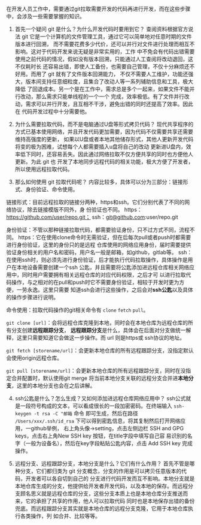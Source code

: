 在开发人员工作中，需要通过git拉取需要开发的代码再进行开发，而在这些步骤中，会涉及一些需要掌握的知识。

1. 首先一个疑问 git 是什么？为什么开发代码时要用到它？
查阅资料根据官方说法 git 它是一个计算机的文件管理工具，通过它可以简单地对任意时期的文件版本进行回溯，
而不需要花费多少代价，还可以并行对文件进行处理而相互不影响。这对于代码开发来说无疑是非常实用的，工作
中不免会有代码出错需要使用之前代码的情况，假如没有版本回溯，只能通过人工查阅将改动退回，这不仅耗时长
还容易出错，即使人工备份，也需要自己管理，不仅十分麻烦还不好用。而用了 git 就有了文件版本回溯能力，
不仅不需要人工维护，功能还强大，版本间支持任意细粒度，且集合了改动人等一系列辅助信息和工具，极大降低
了回退成本。另一个是在工作中，需求总是多个一起来，如果文件不能并行改动，那么需求只能单线程的一个一个
完成，效率极低。有了文件并行改动，需求可以并行开发，且互相不干涉，避免出错的同时还提高了效率。因此在
代码开发过程中十分需要他。

2. 为什么需要拉取代码，而不是电脑通过U盘等形式拷贝代码？
现代共享程序的方式已基本使用网络，并且开发代码更加需要，因为代码不仅需要共享还需要维持高强度的更新，
如果以U盘或者本地其他储存形式，其他人更新开发代码将变的极为困难，试想每个人都需要插入u盘将自己的改动
更新进U盘内，效率低下同时，还容易丢失。因此通过网络拉取不仅方便共享的同时也方便他人更新。为此 git 也
开发了本地同步远程代码的相关功能，极大方便了开发者，所以使用远程拉取代码。

3. 那么如何使用 git 拉取代码呢？
内容比较多，具体可以分为三部分：链接形式、身份验证、命令使用。

链接形式：目前远程拉取的链接分两种，https和ssh。它们分别代表了不同的网络协议，除去链接模版不同外，身
份验证也不同。
https：https://github.com/user/repo.git；
ssh：git@github.com:user/repo.git

身份验证：不管以那种链接拉取代码，都需要验证身份，只不过方式不同，流程不同。
https：它在使用clone命令时无需验证，但在后每次pull或者push时都需要进行身份验证，这里的身份只的是远程
仓库使用的网络应用身份，届时需要提供验证身份相关的用户名和密码，用户名一般是邮箱，如github，gitlab等。
ssh：在使用ssh时，则必须先进行身份验证，后才能执行代码拉取操作，具体操作是用户在本地设备需要创建一个ssh
公匙，并且需要将公匙添加进远程仓库相关网络应用中，同时用户需要拥有相关远程仓库的对应代码权限，之后才可
以进行拉取代码操作，与之相对的在pull和push时它不需要身份验证，相较于开发时更为方便，一劳永逸。这里只需要
知道ssh会进行这些操作，之后会对**ssh公匙**以及具体的操作步骤进行说明。

命令使用：拉取代码操作的git相关命令有 `clone` `fetch` `pull`。

`git clone [url]`：会将远程仓库克隆到本地，同时会在本地仓库为远程仓库的所有分支创建**远程跟踪分支**，
**远程跟踪分支**是什么，具体会在后面对分支做统一解释，这里只需要知道它会做这一步操作。而 url 则是https或
ssh协议的地址。

`git fetch [storename/url]`：会更新本地仓库的所有远程跟踪分支，没指定默认会使用origin远程仓库。

`git pull [storename/url]`：会更新本地仓库的所有远程跟踪分支，同时在没指定合并配置时，默认使用git merge
将当前本地分支关联的远程分支合并进**本地分支**，这里的本地分支也会在之后讲解。

4. ssh公匙是什么？怎么生成？又如何添加进远程仓库网络应用中？
ssh公式就是一段符号构成的文本，可以看成很长的一段加密密码。在终端输入 `ssh-keygen -t rsa -C "邮箱` 命令
即可生成，然后在路径 `/Users/xxx/.ssh/id_rsa` 下可以得到密匙信息，将其复制然后打开网络应用，一github举例，
右上角头像->setting，点击左侧边栏 SSH and GPG keys，点击右上角New SSH key 按钮，在title字段中填写自己容
易识别的名字（一般为设备名），然后在key字段粘贴公匙内容，点击 Add SSH key 完成操作。

5. 远程分支、远程跟踪分支，本地分支是什么？它们有什么作用？
首先不管是哪种分支，它们都归类为 git 分支概念，分支的作用是可以拷贝任意版本的代码，开发者可以各自切到自己的
分支进行代码开发而互不影响。本地分支就是本地仓库生成的分支，他提供给开发者开发代码，以及本地的保存。而远程分
支顾名思义就是远程仓库的分支，这些分支本质上也是本地仓库分支推送而来，它的承担了共享的作用，他人可以拉取代码
同时也是本地保存出错的备份兜底。而远程跟踪分支其实就是本地仓库的远程分支克隆，它用于本地仓库执行各类操作，列
如合并、比较等等。